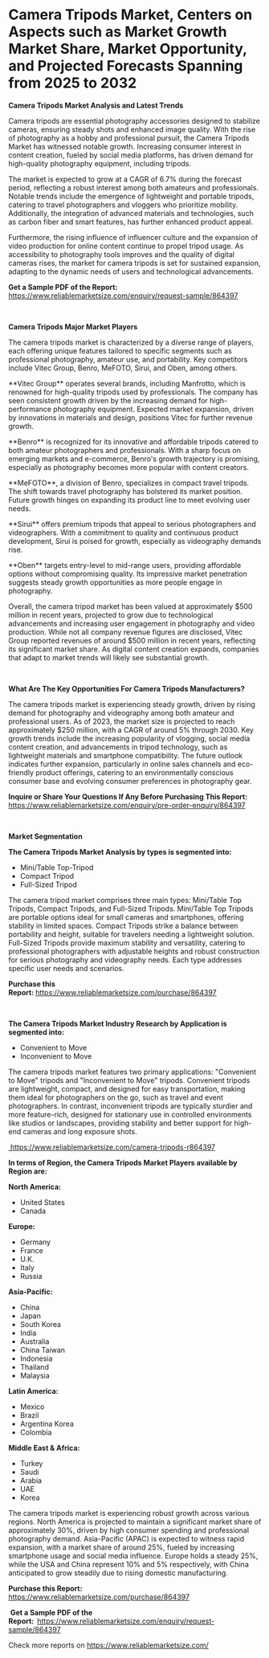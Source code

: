 <p><h1>Camera Tripods Market, Centers on Aspects such as Market Growth Market Share, Market Opportunity, and Projected Forecasts Spanning from 2025 to 2032</h1></p><p><strong>Camera Tripods Market Analysis and Latest Trends</strong></p>
<p><p>Camera tripods are essential photography accessories designed to stabilize cameras, ensuring steady shots and enhanced image quality. With the rise of photography as a hobby and professional pursuit, the Camera Tripods Market has witnessed notable growth. Increasing consumer interest in content creation, fueled by social media platforms, has driven demand for high-quality photography equipment, including tripods.</p><p>The market is expected to grow at a CAGR of 6.7% during the forecast period, reflecting a robust interest among both amateurs and professionals. Notable trends include the emergence of lightweight and portable tripods, catering to travel photographers and vloggers who prioritize mobility. Additionally, the integration of advanced materials and technologies, such as carbon fiber and smart features, has further enhanced product appeal. </p><p>Furthermore, the rising influence of influencer culture and the expansion of video production for online content continue to propel tripod usage. As accessibility to photography tools improves and the quality of digital cameras rises, the market for camera tripods is set for sustained expansion, adapting to the dynamic needs of users and technological advancements.</p></p>
<p><strong>Get a Sample PDF of the Report:&nbsp;</strong> <a href="https://www.reliablemarketsize.com/enquiry/request-sample/864397?utm_campaign=2600&utm_medium=2&utm_source=Github&utm_content=ia&utm_term=20022025&utm_id=camera-tripods">https://www.reliablemarketsize.com/enquiry/request-sample/864397</a></p>
<p>&nbsp;</p>
<p><strong>Camera Tripods Major Market Players</strong></p>
<p><p>The camera tripods market is characterized by a diverse range of players, each offering unique features tailored to specific segments such as professional photography, amateur use, and portability. Key competitors include Vitec Group, Benro, MeFOTO, Sirui, and Oben, among others.</p><p>**Vitec Group** operates several brands, including Manfrotto, which is renowned for high-quality tripods used by professionals. The company has seen consistent growth driven by the increasing demand for high-performance photography equipment. Expected market expansion, driven by innovations in materials and design, positions Vitec for further revenue growth.</p><p>**Benro** is recognized for its innovative and affordable tripods catered to both amateur photographers and professionals. With a sharp focus on emerging markets and e-commerce, Benro's growth trajectory is promising, especially as photography becomes more popular with content creators.</p><p>**MeFOTO**, a division of Benro, specializes in compact travel tripods. The shift towards travel photography has bolstered its market position. Future growth hinges on expanding its product line to meet evolving user needs.</p><p>**Sirui** offers premium tripods that appeal to serious photographers and videographers. With a commitment to quality and continuous product development, Sirui is poised for growth, especially as videography demands rise.</p><p>**Oben** targets entry-level to mid-range users, providing affordable options without compromising quality. Its impressive market penetration suggests steady growth opportunities as more people engage in photography.</p><p>Overall, the camera tripod market has been valued at approximately $500 million in recent years, projected to grow due to technological advancements and increasing user engagement in photography and video production. While not all company revenue figures are disclosed, Vitec Group reported revenues of around $500 million in recent years, reflecting its significant market share. As digital content creation expands, companies that adapt to market trends will likely see substantial growth.</p></p>
<p>&nbsp;</p>
<p><strong>What Are The Key Opportunities For Camera Tripods Manufacturers?</strong></p>
<p><p>The camera tripods market is experiencing steady growth, driven by rising demand for photography and videography among both amateur and professional users. As of 2023, the market size is projected to reach approximately $250 million, with a CAGR of around 5% through 2030. Key growth trends include the increasing popularity of vlogging, social media content creation, and advancements in tripod technology, such as lightweight materials and smartphone compatibility. The future outlook indicates further expansion, particularly in online sales channels and eco-friendly product offerings, catering to an environmentally conscious consumer base and evolving consumer preferences in photography gear.</p></p>
<p><strong>Inquire or Share Your Questions If Any Before Purchasing This Report:</strong> <a href="https://www.reliablemarketsize.com/enquiry/pre-order-enquiry/864397?utm_campaign=2600&utm_medium=2&utm_source=Github&utm_content=ia&utm_term=20022025&utm_id=camera-tripods">https://www.reliablemarketsize.com/enquiry/pre-order-enquiry/864397</a></p>
<p>&nbsp;</p>
<p><strong>Market Segmentation</strong></p>
<p><strong>The Camera Tripods Market Analysis by types is segmented into:</strong></p>
<p><ul><li>Mini/Table Top-Tripod</li><li>Compact Tripod</li><li>Full-Sized Tripod</li></ul></p>
<p><p>The camera tripod market comprises three main types: Mini/Table Top Tripods, Compact Tripods, and Full-Sized Tripods. Mini/Table Top Tripods are portable options ideal for small cameras and smartphones, offering stability in limited spaces. Compact Tripods strike a balance between portability and height, suitable for travelers needing a lightweight solution. Full-Sized Tripods provide maximum stability and versatility, catering to professional photographers with adjustable heights and robust construction for serious photography and videography needs. Each type addresses specific user needs and scenarios.</p></p>
<p><strong>Purchase this Report:&nbsp;</strong><a href="https://www.reliablemarketsize.com/purchase/864397?utm_campaign=2600&utm_medium=2&utm_source=Github&utm_content=ia&utm_term=20022025&utm_id=camera-tripods">https://www.reliablemarketsize.com/purchase/864397</a></p>
<p>&nbsp;</p>
<p><strong>The Camera Tripods Market Industry Research by Application is segmented into:</strong></p>
<p><ul><li>Convenient to Move</li><li>Inconvenient to Move</li></ul></p>
<p><p>The camera tripods market features two primary applications: "Convenient to Move" tripods and "Inconvenient to Move" tripods. Convenient tripods are lightweight, compact, and designed for easy transportation, making them ideal for photographers on the go, such as travel and event photographers. In contrast, inconvenient tripods are typically sturdier and more feature-rich, designed for stationary use in controlled environments like studios or landscapes, providing stability and better support for high-end cameras and long exposure shots.</p></p>
<p><a href="https://www.reliablemarketsize.com/camera-tripods-r864397?utm_campaign=2600&utm_medium=2&utm_source=Github&utm_content=ia&utm_term=20022025&utm_id=camera-tripods">&nbsp;https://www.reliablemarketsize.com/camera-tripods-r864397</a></p>
<p><strong>In terms of Region, the Camera Tripods Market Players available by Region are:</strong></p>
<p>
    <p> <strong> North America: </strong>
        <ul>
            <li>United States</li>
            <li>Canada</li>
        </ul>
        </p> 
    <p> <strong> Europe: </strong>
        <ul>
            <li>Germany</li>
            <li>France</li>
            <li>U.K.</li>
            <li>Italy</li>
            <li>Russia</li>
        </ul>
        </p> 
    <p> <strong> Asia-Pacific: </strong>
        <ul>
            <li>China</li>
            <li>Japan</li>
            <li>South Korea</li>
            <li>India</li>
            <li>Australia</li>
            <li>China Taiwan</li>
            <li>Indonesia</li>
            <li>Thailand</li>
            <li>Malaysia</li>
        </ul>
        </p> 
    <p> <strong> Latin America: </strong>
        <ul>
            <li>Mexico</li>
            <li>Brazil</li>
            <li>Argentina Korea</li>
            <li>Colombia</li>
        </ul>
        </p> 
    <p> <strong> Middle East & Africa: </strong>
        <ul>
            <li>Turkey</li>
            <li>Saudi</li>
            <li>Arabia</li>
            <li>UAE</li>
            <li>Korea</li>
        </ul>
    </p>
    </p>
<p><p>The camera tripods market is experiencing robust growth across various regions. North America is projected to maintain a significant market share of approximately 30%, driven by high consumer spending and professional photography demand. Asia-Pacific (APAC) is expected to witness rapid expansion, with a market share of around 25%, fueled by increasing smartphone usage and social media influence. Europe holds a steady 25%, while the USA and China represent 10% and 5% respectively, with China anticipated to grow steadily due to rising domestic manufacturing.</p></p>
<p><strong>Purchase this Report: </strong><a href="https://www.reliablemarketsize.com/purchase/864397?utm_campaign=2600&utm_medium=2&utm_source=Github&utm_content=ia&utm_term=20022025&utm_id=camera-tripods">https://www.reliablemarketsize.com/purchase/864397</a></p>
<p>&nbsp;<strong>Get a Sample PDF of the Report:&nbsp;&nbsp;</strong><a href="https://www.reliablemarketsize.com/enquiry/request-sample/864397?utm_campaign=2600&utm_medium=2&utm_source=Github&utm_content=ia&utm_term=20022025&utm_id=camera-tripods">https://www.reliablemarketsize.com/enquiry/request-sample/864397</a></p>
<p><strong></strong></p>
<p>Check more reports on <a href="https://www.reliablemarketsize.com/?utm_campaign=2600&utm_medium=2&utm_source=Github&utm_content=ia&utm_term=20022025&utm_id=camera-tripods">https://www.reliablemarketsize.com/</a></p>
